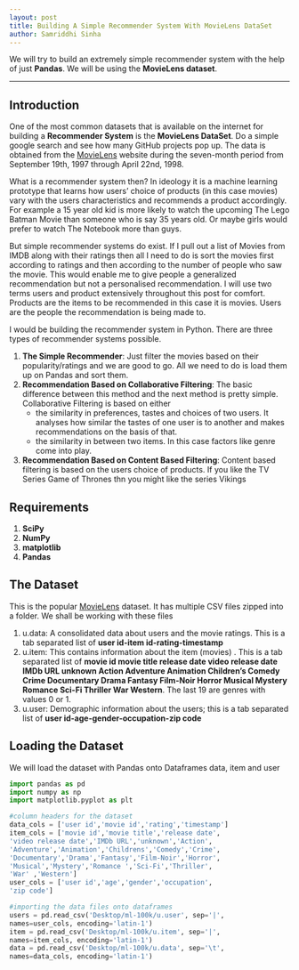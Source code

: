 ```yaml
---
layout: post
title: Building A Simple Recommender System With MovieLens DataSet
author: Samriddhi Sinha
---
```

We will try to build an extremely simple recommender system with the help of just **Pandas**. We will be using the **MovieLens dataset**.

-----
## Introduction 


One of the most common datasets that is available on the internet for building a **Recommender System** is the **MovieLens DataSet**. Do a simple google search and see how many GitHub projects pop up. The data is obtained from the [MovieLens](https://movielens.org/) website during the seven-month period from September 19th, 1997 through April 22nd, 1998.

What is a recommender system then?
In ideology it is a machine learning prototype that learns how users’ choice of products (in this case movies)  vary with the users characteristics and recommends a product accordingly. For example a 15 year old kid is more likely to watch the upcoming The Lego Batman Movie than someone who is say 35 years old. Or maybe girls would prefer to watch The Notebook more than guys.

But simple recommender systems do exist. If I pull out a list of Movies from IMDB along with their ratings then all I need to do is sort the movies first according to ratings and then according to the number of people who saw the movie. This would enable me to give people a generalized recommendation but not a personalised recommendation. I will use two terms users and product extensively throughout this post for comfort. Products are the items to be recommended in this case it is movies. Users are the people the recommendation is being made to.

I would be building the recommender system in Python. There are three types of recommender systems possible.

1. **The Simple Recommender**: Just filter the movies based on their popularity/ratings and we are good to go. All we need to do is load them up on Pandas and sort them.
2. **Recommendation Based on Collaborative Filtering**: The basic difference between this method and the next method is pretty simple. Collaborative Filtering is based on either
   * the similarity in preferences, tastes and choices of two users. It analyses how similar the tastes of one user is to another and makes recommendations on the basis of that.
   * the similarity in between two items. In this case factors like genre come into play.
3. **Recommendation Based on Content Based Filtering**: Content based filtering is based on the users choice of products. If you like the TV Series Game of Thrones thn you might like the series Vikings

## Requirements

1. **SciPy**
2. **NumPy**
3. **matplotlib**
4. **Pandas**

## The Dataset

This is the popular [MovieLens](https://grouplens.org/datasets/movielens/100k/) dataset. It has multiple CSV  files zipped into a folder. We shall be working with these files

1. u.data: A  consolidated data about users and the movie ratings. This is a tab separated list of **user id-item id-rating-timestamp**
2. u.item: This contains information about the item (movies) . This is a tab separated list of **movie id  movie title  release date  video release date  IMDb URL  unknown  Action  Adventure  Animation  Children’s  Comedy  Crime  Documentary  Drama  Fantasy  Film-Noir  Horror  Musical  Mystery  Romance  Sci-Fi  Thriller  War  Western**. The last 19 are genres with values 0 or 1.
3. u.user: Demographic information about the users; this is a tab separated list of **user id-age-gender-occupation-zip code**

## Loading the Dataset

We will load the dataset with Pandas onto Dataframes data, item and user

```python
import pandas as pd
import numpy as np
import matplotlib.pyplot as plt

#column headers for the dataset
data_cols = ['user id','movie id','rating','timestamp']
item_cols = ['movie id','movie title','release date',
'video release date','IMDb URL','unknown','Action',
'Adventure','Animation','Childrens','Comedy','Crime',
'Documentary','Drama','Fantasy','Film-Noir','Horror',
'Musical','Mystery','Romance ','Sci-Fi','Thriller',
'War' ,'Western']
user_cols = ['user id','age','gender','occupation',
'zip code']

#importing the data files onto dataframes
users = pd.read_csv('Desktop/ml-100k/u.user', sep='|',
names=user_cols, encoding='latin-1')
item = pd.read_csv('Desktop/ml-100k/u.item', sep='|',
names=item_cols, encoding='latin-1')
data = pd.read_csv('Desktop/ml-100k/u.data', sep='\t',
names=data_cols, encoding='latin-1')
```
